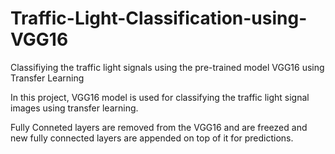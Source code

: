  # Traffic-Light-Classification-using-VGG16
Classifiying the traffic light signals using the pre-trained model VGG16 using Transfer Learning

In this project, VGG16 model is used for classifying the traffic light signal images using transfer learning.

Fully Conneted layers are removed from the VGG16 and are freezed and new fully connected layers are appended on top of it for predictions. 
